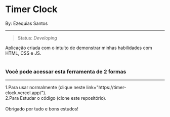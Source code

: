 # Timer Clock


By: Ezequias Santos
<hr>

> Status: _Developing_

Aplicação criada com o intuíto de demonstrar minhas habilidades com HTML, CSS e JS.
<br>
<br>
### Você pode acessar esta ferramenta de 2 formas
<hr>
1.Para usar normalmente (clique neste link="https://timer-clock.vercel.app/").
<br>
2.Para Estudar o código (clone este repositório).<br>
<br>
Obrigado por tudo e bons estudos!
